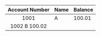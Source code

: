 | Account Number | Name | Balance |
|:--------------:|------|---------|
| 1001           | A    | 100.01  
| 1002           B        100.02
